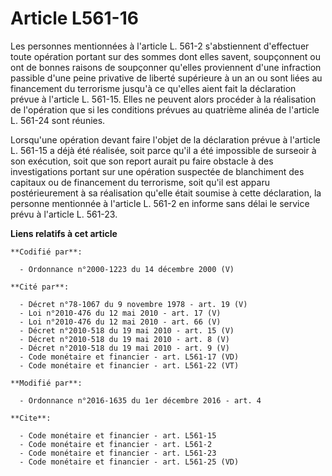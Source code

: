# Article L561-16

Les personnes mentionnées à l'article L. 561-2 s'abstiennent d'effectuer toute opération portant sur des sommes dont elles
savent, soupçonnent ou ont de bonnes raisons de soupçonner qu'elles proviennent d'une infraction passible d'une peine
privative de liberté supérieure à un an ou sont liées au financement du terrorisme  jusqu'à ce qu'elles aient fait la
déclaration prévue à l'article L. 561-15. Elles ne peuvent alors procéder à la réalisation de l'opération que si les
conditions prévues au quatrième alinéa de l'article L. 561-24 sont réunies. 

Lorsqu'une opération devant faire l'objet de la déclaration prévue à l'article L. 561-15 a déjà été réalisée, soit parce
qu'il a été impossible de surseoir à son exécution, soit que son report aurait pu faire obstacle à des investigations portant
sur une opération suspectée de blanchiment des capitaux ou de financement du terrorisme, soit qu'il est apparu
postérieurement à sa réalisation qu'elle était soumise à cette déclaration, la personne mentionnée à l'article L. 561-2 en
informe sans délai le service prévu à l'article L. 561-23.

**Liens relatifs à cet article**

	**Codifié par**:

	  - Ordonnance n°2000-1223 du 14 décembre 2000 (V)

	**Cité par**:

	  - Décret n°78-1067 du 9 novembre 1978 - art. 19 (V)
	  - Loi n°2010-476 du 12 mai 2010 - art. 17 (V)
	  - Loi n°2010-476 du 12 mai 2010 - art. 66 (V)
	  - Décret n°2010-518 du 19 mai 2010 - art. 15 (V)
	  - Décret n°2010-518 du 19 mai 2010 - art. 8 (V)
	  - Décret n°2010-518 du 19 mai 2010 - art. 9 (V)
	  - Code monétaire et financier - art. L561-17 (VD)
	  - Code monétaire et financier - art. L561-22 (VT)

	**Modifié par**:

	  - Ordonnance n°2016-1635 du 1er décembre 2016 - art. 4

	**Cite**:

	  - Code monétaire et financier - art. L561-15
	  - Code monétaire et financier - art. L561-2
	  - Code monétaire et financier - art. L561-23
	  - Code monétaire et financier - art. L561-25 (VD)
